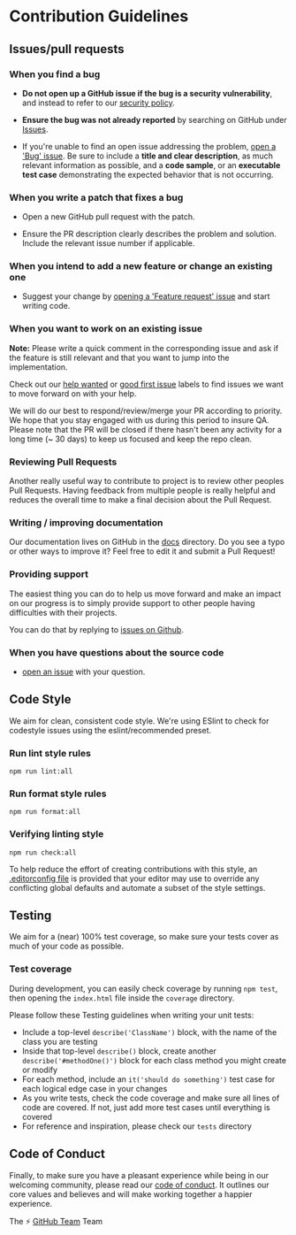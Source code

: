 # Contribution Guidelines

## Issues/pull requests

### When you find a bug

* **Do not open up a GitHub issue if the bug is a security vulnerability**, and instead to refer to our [security policy][1].

* **Ensure the bug was not already reported** by searching on GitHub under [Issues][2].

* If you're unable to find an open issue addressing the problem, [open a 'Bug' issue][4].
Be sure to include a **title and clear description**, as much relevant information as possible, and a **code sample**, or an **executable test case** demonstrating the expected behavior that is not occurring.

### When you write a patch that fixes a bug

* Open a new GitHub pull request with the patch.

* Ensure the PR description clearly describes the problem and solution.
Include the relevant issue number if applicable.

### When you intend to add a new feature or change an existing one

* Suggest your change by [opening a 'Feature request' issue][5] and start writing code.

### When you want to work on an existing issue

**Note:** Please write a quick comment in the corresponding issue and ask if the feature is still relevant and that you want to jump into the implementation.

Check out our [help wanted](https://github.com/AlexRogalskiy/github-action-issue-commenter/labels/help%20wanted) or [good first issue](https://github.com/AlexRogalskiy/github-action-issue-commenter/labels/good%20first%20issue) labels to find issues we want to move forward on with your help.

We will do our best to respond/review/merge your PR according to priority. We hope that you stay engaged with us during this period to insure QA. Please note that the PR will be closed if there hasn't been any activity for a long time (~ 30 days) to keep us focused and keep the repo clean.

### Reviewing Pull Requests

Another really useful way to contribute to project is to review other peoples Pull Requests. Having feedback from multiple people is really helpful and reduces the overall time to make a final decision about the Pull Request.

### Writing / improving documentation

Our documentation lives on GitHub in the [docs](docs) directory. Do you see a typo or other ways to improve it? Feel free to edit it and submit a Pull Request!

### Providing support

The easiest thing you can do to help us move forward and make an impact on our progress is to simply provide support to other people having difficulties with their projects.

You can do that by replying to [issues on Github](https://github.com/AlexRogalskiy/github-action-issue-commenter/issues).

### When you have questions about the source code

* [open an issue][3] with your question.

## Code Style

We aim for clean, consistent code style. We're using ESlint to check for codestyle issues using the eslint/recommended preset.

### Run lint style rules

```
npm run lint:all
```

### Run format style rules

```
npm run format:all
```

### Verifying linting style

```
npm run check:all
```

To help reduce the effort of creating contributions with this style, an [.editorconfig file](http://editorconfig.org/) is provided that your editor may use to override any conflicting global defaults and automate a subset of the style settings.

## Testing

We aim for a (near) 100% test coverage, so make sure your tests cover as much of your code as possible.

### Test coverage

During development, you can easily check coverage by running `npm test`, then opening the `index.html` file inside the `coverage` directory.

Please follow these Testing guidelines when writing your unit tests:

- Include a top-level `describe('ClassName')` block, with the name of the class you are testing
- Inside that top-level `describe()` block, create another `describe('#methodOne()')` block for each class method you might create or modify
- For each method, include an `it('should do something')` test case for each logical edge case in your changes
- As you write tests, check the code coverage and make sure all lines of code are covered. If not, just add more test cases until everything is covered
- For reference and inspiration, please check our `tests` directory

## Code of Conduct

Finally, to make sure you have a pleasant experience while being in our welcoming community, please read our [code of conduct](CODE_OF_CONDUCT.md). It outlines our core values and believes and will make working together a happier experience.

The :zap: [GitHub Team](https://github.com/AlexRogalskiy) Team


[1]: https://github.com/AlexRogalskiy/github-action-issue-commenter/security/policy
[2]: https://github.com/AlexRogalskiy/github-action-issue-commenter/issues
[3]: https://github.com/AlexRogalskiy/github-action-issue-commenter/issues/new
[4]: https://github.com/AlexRogalskiy/github-action-issue-commenter/issues/new?assignees=&labels=bug&template=bug_report.md&title=
[5]: https://github.com/AlexRogalskiy/github-action-issue-commenter/issues/new?assignees=&labels=enhancement&template=feature_request.md&title=
